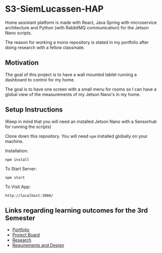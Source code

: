# S3-SiemLucassen-HAP
Home assistant platform is made with React, Java Spring with microservice architecture and Python (with RabbitMQ communication) for the Jetson Nano scripts.

The reason for working a mono repository is stated in my portfolio after doing research with a fellow classmate.

## Motivation

The goal of this project is to have a wall mounted tablet running a dashboard to control for my home.

The goal is to have one screen with a small menu for rooms so I can have a global view of the measurements of my Jetson Nano's in my home.

## Setup Instructions

(Keep in mind that you will need an installed Jetson Nano with a Sensorhub for running the scripts)

Clone down this repository. You will need `npm` installed globally on your machine.  

Installation:

`npm install`  

To Start Server:

`npm start`  

To Visit App:

`http://localhost:3000/`  

## Links regarding learning outcomes for the 3rd Semester
  - [Portfolio](https://github.com/FHICT-S-Siem/S3-SiemLucassen-HAP/blob/main/portfolio.md)
  - [Project Board](https://github.com/FHICT-S-Siem/S3-SiemLucassen-HAP/projects/2)
  - [Research](https://github.com/FHICT-S-Owen/DiscordBotManager/blob/research/Research.md)
  - [Requirements and Design](https://github.com/FHICT-S-Siem/S3-SiemLucassen-HAP/blob/main/Requirements%20and%20Design.md)
